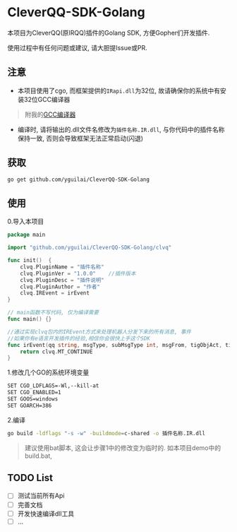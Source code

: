 # CleverQQ-SDK-Golang
本项目为CleverQQ(原IRQQ)插件的Golang SDK, 方便Gopher们开发插件. 

使用过程中有任何问题或建议, 请大胆提Issue或PR.

## 注意
* 本项目使用了cgo, 而框架提供的`IRapi.dll`为32位, 故请确保你的系统中有安装32位GCC编译器
> 附我的<a href="https://www.lanzous.com/i58etri" target="_blank">GCC编译器</a>
* 编译时, 请将输出的.dll文件名修改为`插件名称.IR.dll`, 与你代码中的插件名称保持一致, 否则会导致框架无法正常启动(闪退)


## 获取
```bash
go get github.com/yguilai/CleverQQ-SDK-Golang
```

## 使用
0.导入本项目
```go
package main

import "github.com/yguilai/CleverQQ-SDK-Golang/clvq"

func init()  {
    clvq.PluginName = "插件名称"
    clvq.PluginVer = "1.0.0"    //插件版本
    clvq.PluginDesc = "插件说明"
    clvq.PluginAuthor = "作者"
    clvq.IREvent = irEvent
}

// main函数不写代码, 仅为编译需要
func main() {}

//通过实现clvq包内的IREvent方式来处理机器人分发下来的所有消息, 事件
//如果你有e语言开发插件的经验,相信你会很快上手这个SDK
func irEvent(qq string, msgType, subMsgType int, msgFrom, tigObjAct, tigObjPas, msg, msgNum, msgId, rawMsg, json string, ptrNext int) int {
	return clvq.MT_CONTINUE
}
```

1.修改几个GO的系统环境变量
```bash
SET CGO_LDFLAGS=-Wl,--kill-at
SET CGO_ENABLED=1
SET GOOS=windows
SET GOARCH=386
```

2.编译
```bash
go build -ldflags "-s -w" -buildmode=c-shared -o 插件名称.IR.dll
```
> 建议使用bat脚本, 这会让步骤1中的修改变为临时的. 如本项目demo中的build.bat,


## TODO List

* [ ] 测试当前所有Api
* [ ] 完善文档
* [ ] 开发快速编译dll工具
* [ ] ...